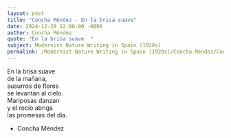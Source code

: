 ```yaml
---
layout: post
title: "Concha Méndez - En la brisa suave"
date: 2024-12-28 12:00:00 -0000
author: Concha Méndez
quote: "En la brisa suave  "
subject: Modernist Nature Writing in Spain (1920s)
permalink: /Modernist Nature Writing in Spain (1920s)/Concha Méndez/Concha Méndez - En la brisa suave
---
```


En la brisa suave  
de la mañana,  
susurros de flores  
se levantan al cielo.  
Mariposas danzan  
y el rocío abriga  
las promesas del día.

- Concha Méndez
